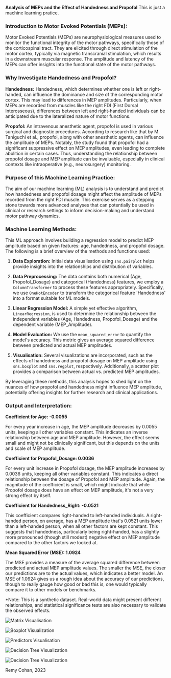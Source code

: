 **Analysis of MEPs and the Effect of Handedness and Propofol**
This is just a machine learning pratice. 

### Introduction to Motor Evoked Potentials (MEPs):

Motor Evoked Potentials (MEPs) are neurophysiological measures used to monitor the functional integrity of the motor pathways, specifically those of the corticospinal tract. They are elicited through direct stimulation of the motor cortex, typically via magnetic transcranial stimulation, which results in a downstream muscular response. The amplitude and latency of the MEPs can offer insights into the functional state of the motor pathways.

### Why Investigate Handedness and Propofol?

**Handedness:** Handedness, which determines whether one is left or right-handed, can influence the dominance and size of the corresponding motor cortex. This may lead to differences in MEP amplitudes. Particularly, when MEPs are recorded from muscles like the right FDI (First Dorsal Interosseous), differences between left and right-handed individuals can be anticipated due to the lateralized nature of motor functions.

**Propofol:** An intravenous anesthetic agent, propofol is used in various surgical and diagnostic procedures. According to research like that by M. Taniguchi et al., propofol, along with other anesthetic agents, can influence the amplitude of MEPs. Notably, the study found that propofol had a significant suppressive effect on MEP amplitudes, even leading to complete abolition in certain cases. Thus, understanding the relationship between propofol dosage and MEP amplitude can be invaluable, especially in clinical contexts like intraoperative (e.g., neurosurgery) monitoring.

### Purpose of this Machine Learning Practice:

The aim of our machine learning (ML) analysis is to understand and predict how handedness and propofol dosage might affect the amplitude of MEPs recorded from the right FDI muscle. This exercise serves as a stepping stone towards more advanced analyses that can potentially be used in clinical or research settings to inform decision-making and understand motor pathway dynamics.

### Machine Learning Methods:

This ML approach involves building a regression model to predict MEP amplitude based on given features: age, handedness, and propofol dosage. The following is a brief overview of the methods and functions used:

1. **Data Exploration:** Initial data visualisation using `sns.pairplot` helps provide insights into the relationships and distribution of variables.

2. **Data Preprocessing:** The data contains both numerical (Age, Propofol_Dosage) and categorical (Handedness) features, we employ a `ColumnTransformer` to process these features appropriately. Specifically, we use `OneHotEncoder` to transform the categorical feature 'Handedness' into a format suitable for ML models.

3. **Linear Regression Model:** A simple yet effective algorithm, `LinearRegression`, is used to determine the relationship between the independent variables (Age, Handedness, Propofol_Dosage) and the dependent variable (MEP_Amplitude).

4. **Model Evaluation:** We use the `mean_squared_error` to quantify the model's accuracy. This metric gives an average squared difference between predicted and actual MEP amplitudes.

5. **Visualisation:** Several visualizations are incorporated, such as the effects of handedness and propofol dosage on MEP amplitude using `sns.boxplot` and `sns.regplot`, respectively. Additionally, a scatter plot provides a comparison between actual vs. predicted MEP amplitudes.

By leveraging these methods, this analysis hopes to shed light on the nuances of how propofol and handedness might influence MEP amplitude, potentially offering insights for further research and clinical applications.

### Output and Interpretation:

**Coefficient for Age: -0.0055**
   
   For every year increase in age, the MEP amplitude decreases by 0.0055 units, keeping all other variables constant. This indicates an inverse relationship between age and MEP amplitude. However, the effect seems small and might not be clinically significant, but this depends on the units and scale of MEP amplitude.

**Coefficient for Propofol_Dosage: 0.0036**
   
   For every unit increase in Propofol dosage, the MEP amplitude increases by 0.0036 units, keeping all other variables constant. This indicates a direct relationship between the dosage of Propofol and MEP amplitude. Again, the magnitude of the coefficient is small, which might indicate that while Propofol dosage does have an effect on MEP amplitude, it's not a very strong effect by itself.

**Coefficient for Handedness_Right: -0.0521**
   
   This coefficient compares right-handed to left-handed individuals. A right-handed person, on average, has a MEP amplitude that's 0.0521 units lower than a left-handed person, when all other factors are kept constant. This suggests that handedness, particularly being right-handed, has a slightly more pronounced (though still modest) negative effect on MEP amplitude compared to the other factors we looked at.

**Mean Squared Error (MSE): 1.0924**

   The MSE provides a measure of the average squared difference between predicted and actual MEP amplitude values. The smaller the MSE, the closer our predictions are to the actual values, which indicates a better model. An MSE of 1.0924 gives us a rough idea about the accuracy of our predictions, though to really gauge how good or bad this is, one would typically compare it to other models or benchmarks. 


*Note: This is a synthetic dataset. Real-world data might present different relationships, and statistical significance tests are also necessary to validate the observed effects.

![Matrix Visualisation](Matrix_RC.png)    

![Boxplot Visualization](Boxplot_RC.png)

![Predictors Visualisation](predictors_RC.png)  

![Decision Tree Visualization](corr_matrix-RC.png)

![Decision Tree Visualization](decision_tree_RC.png)

Remy Cohan, 2023
